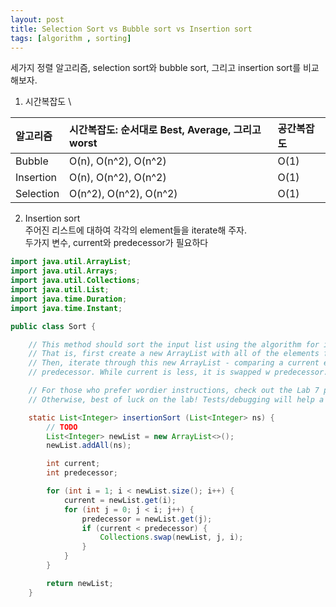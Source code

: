 ```yaml
---
layout: post
title: Selection Sort vs Bubble sort vs Insertion sort
tags: [algorithm , sorting]
---
```


세가지 정렬 알고리즘, selection sort와 bubble sort, 그리고 insertion sort를 비교해보자.

1. 시간복잡도 \

| 알고리즘 | 시간복잡도: 순서대로 Best, Average, 그리고 worst| 공간복잡도 |
| :----------- |:------------------------------------------------ |:--------- |
| Bubble | O(n), O(n^2), O(n^2) | O(1) |
| Insertion |  O(n), O(n^2), O(n^2) | O(1) |
| Selection | O(n^2), O(n^2), O(n^2) | O(1) |

2. Insertion sort \
주어진 리스트에 대하여 각각의 element들을 iterate해 주자.\
두가지 변수, current와 predecessor가 필요하다 

```Java
import java.util.ArrayList;
import java.util.Arrays;
import java.util.Collections;
import java.util.List;
import java.time.Duration;
import java.time.Instant;

public class Sort {

    // This method should sort the input list using the algorithm for insertion sort.
    // That is, first create a new ArrayList with all of the elements from input ns.
    // Then, iterate through this new ArrayList - comparing a current element to its
    // predecessor. While current is less, it is swapped w predecessor.

    // For those who prefer wordier instructions, check out the Lab 7 post on canvas 🙂
    // Otherwise, best of luck on the lab! Tests/debugging will help a lot with IndexOutOfBoundsExceptions

    static List<Integer> insertionSort (List<Integer> ns) {
        // TODO
        List<Integer> newList = new ArrayList<>();
        newList.addAll(ns);

        int current;
        int predecessor;

        for (int i = 1; i < newList.size(); i++) {
            current = newList.get(i);
            for (int j = 0; j < i; j++) {
                predecessor = newList.get(j);
                if (current < predecessor) {
                    Collections.swap(newList, j, i);
                }
            }
        }

        return newList;
    }
```